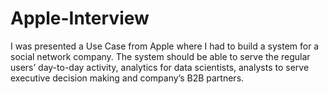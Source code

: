 # Apple-Interview
I was presented a Use Case from Apple where I had to build a system for a social network company. The system should be able to serve the regular users’ day-to-day activity, analytics for data scientists, analysts to serve executive decision making and company’s B2B partners.


